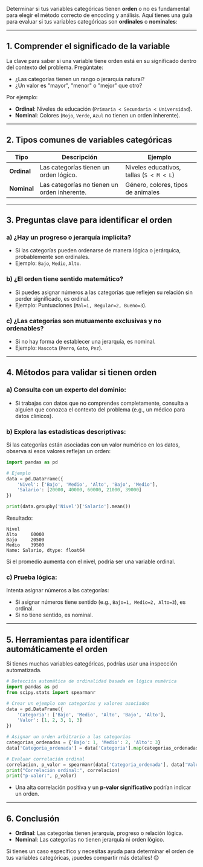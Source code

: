 Determinar si tus variables categóricas tienen **orden** o no es fundamental para elegir el método correcto de encoding y análisis. Aquí tienes una guía para evaluar si tus variables categóricas son **ordinales** o **nominales**:

---

## 1. **Comprender el significado de la variable**
La clave para saber si una variable tiene orden está en su significado dentro del contexto del problema. Pregúntate:
- ¿Las categorías tienen un rango o jerarquía natural?
- ¿Un valor es "mayor", "menor" o "mejor" que otro?

Por ejemplo:
- **Ordinal**: Niveles de educación (`Primaria < Secundaria < Universidad`).
- **Nominal**: Colores (`Rojo`, `Verde`, `Azul` no tienen un orden inherente).

---

## 2. **Tipos comunes de variables categóricas**

| Tipo          | Descripción                                          | Ejemplo                          |
|---------------|------------------------------------------------------|----------------------------------|
| **Ordinal**   | Las categorías tienen un orden lógico.               | Niveles educativos, tallas (`S < M < L`) |
| **Nominal**   | Las categorías no tienen un orden inherente.         | Género, colores, tipos de animales |

---

## 3. **Preguntas clave para identificar el orden**

### a) ¿Hay un progreso o jerarquía implícita?
   - Si las categorías pueden ordenarse de manera lógica o jerárquica, probablemente son ordinales.
   - Ejemplo: `Bajo`, `Medio`, `Alto`.

### b) ¿El orden tiene sentido matemático?
   - Si puedes asignar números a las categorías que reflejen su relación sin perder significado, es ordinal.
   - Ejemplo: Puntuaciones (`Mal=1, Regular=2, Bueno=3`).

### c) ¿Las categorías son mutuamente exclusivas y no ordenables?
   - Si no hay forma de establecer una jerarquía, es nominal.
   - Ejemplo: `Mascota` (`Perro`, `Gato`, `Pez`).

---

## 4. **Métodos para validar si tienen orden**

### a) **Consulta con un experto del dominio**:
   - Si trabajas con datos que no comprendes completamente, consulta a alguien que conozca el contexto del problema (e.g., un médico para datos clínicos).

### b) **Explora las estadísticas descriptivas**:
   Si las categorías están asociadas con un valor numérico en los datos, observa si esos valores reflejan un orden:
   ```python
   import pandas as pd

   # Ejemplo
   data = pd.DataFrame({
       'Nivel': ['Bajo', 'Medio', 'Alto', 'Bajo', 'Medio'],
       'Salario': [20000, 40000, 60000, 21000, 39000]
   })

   print(data.groupby('Nivel')['Salario'].mean())
   ```
   Resultado:
   ```
   Nivel
   Alto     60000
   Bajo     20500
   Medio    39500
   Name: Salario, dtype: float64
   ```
   Si el promedio aumenta con el nivel, podría ser una variable ordinal.

### c) **Prueba lógica**:
   Intenta asignar números a las categorías:
   - Si asignar números tiene sentido (e.g., `Bajo=1, Medio=2, Alto=3`), es ordinal.
   - Si no tiene sentido, es nominal.

---

## 5. **Herramientas para identificar automáticamente el orden**
   Si tienes muchas variables categóricas, podrías usar una inspección automatizada.

```python
# Detección automática de ordinalidad basada en lógica numérica
import pandas as pd
from scipy.stats import spearmanr

# Crear un ejemplo con categorías y valores asociados
data = pd.DataFrame({
    'Categoria': ['Bajo', 'Medio', 'Alto', 'Bajo', 'Alto'],
    'Valor': [1, 2, 3, 1, 3]
})

# Asignar un orden arbitrario a las categorías
categorias_ordenadas = {'Bajo': 1, 'Medio': 2, 'Alto': 3}
data['Categoria_ordenada'] = data['Categoria'].map(categorias_ordenadas)

# Evaluar correlación ordinal
correlacion, p_valor = spearmanr(data['Categoria_ordenada'], data['Valor'])
print("Correlación ordinal:", correlacion)
print("p-valor:", p_valor)
```
- Una alta correlación positiva y un **p-valor significativo** podrían indicar un orden.

---

## 6. **Conclusión**
- **Ordinal**: Las categorías tienen jerarquía, progreso o relación lógica.
- **Nominal**: Las categorías no tienen jerarquía ni orden lógico.

Si tienes un caso específico y necesitas ayuda para determinar el orden de tus variables categóricas, ¡puedes compartir más detalles! 😊